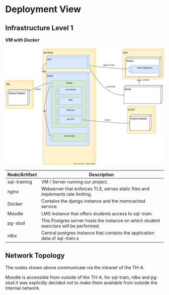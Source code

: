 <!--
SPDX-FileCopyrightText: 2023 2023, Nicolas Bota, Marcel Geiger, Florian Paul, Rajbir Singh, Niklas Sirch, Jan Swiridow, Duc Minh Vu, Mike Wegele

SPDX-License-Identifier: CC-BY-SA-4.0

This file is based on arc42 template, originally created by Gernot Starke and Peter Hruschka, which can be found [here](https://arc42.org/download) and has been altered to fit our needs. arc42 is licensed under CC-BY-SA-4.0. 
-->

# Deployment View

## Infrastructure Level 1

**_VM with Docker_**

![Level 1 Deployment Diagram](./drawio/deployment.drawio.svg)

| Node/Artifact | Description                                                  |
| ------------- | ------------------------------------------------------------ |
| sql-training  | VM / Server running our project.                             |
| nginx         | Webserver that enforces TLS, serves static files and implements rate limiting. |
| Docker        | Contains the django instance and the memcached service.      |
| Moodle        | LMS instance that offers students access to sql-train.       |
| pg-stud       | This Postgres server hosts the instance on which student exercises will be performed. |
| rdbs          | Central postgres instance that contains the application data of sql-train.s |

## Network Topology

The nodes shown above communicate via the intranet of the TH-A. 

Moodle is accessible from outside of the TH-A, for sql-train, rdbs and pg-stud it was explicitly decided not to make them available from outside the internal network.